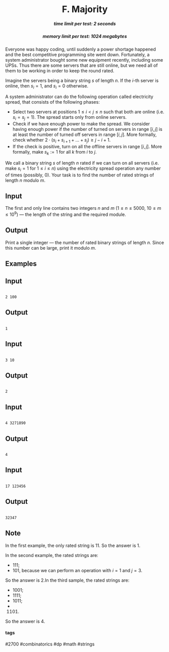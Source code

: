 <h1 style='text-align: center;'> F. Majority</h1>

<h5 style='text-align: center;'>time limit per test: 2 seconds</h5>
<h5 style='text-align: center;'>memory limit per test: 1024 megabytes</h5>

Everyone was happy coding, until suddenly a power shortage happened and the best competitive programming site went down. Fortunately, a system administrator bought some new equipment recently, including some UPSs. Thus there are some servers that are still online, but we need all of them to be working in order to keep the round rated.

Imagine the servers being a binary string $s$ of length $n$. If the $i$-th server is online, then $s_i = 1$, and $s_i = 0$ otherwise.

A system administrator can do the following operation called electricity spread, that consists of the following phases: 

* Select two servers at positions $1 \le i < j \le n$ such that both are online (i.e. $s_i=s_j=1$). The spread starts only from online servers.
* Check if we have enough power to make the spread. We consider having enough power if the number of turned on servers in range $[i, j]$ is at least the number of turned off servers in range $[i, j]$. More formally, check whether $2 \cdot (s_i + s_{i+1} + \ldots + s_j) \ge j - i + 1$.
* If the check is positive, turn on all the offline servers in range $[i, j]$. More formally, make $s_k := 1$ for all $k$ from $i$ to $j$.

We call a binary string $s$ of length $n$ rated if we can turn on all servers (i.e. make $s_i = 1$ for $1 \le i \le n$) using the electricity spread operation any number of times (possibly, $0$). Your task is to find the number of rated strings of length $n$ modulo $m$.

## Input

The first and only line contains two integers $n$ and $m$ ($1 \le n \le 5000$, $10 \le m \le 10^9$) — the length of the string and the required module.

## Output

Print a single integer — the number of rated binary strings of length $n$. Since this number can be large, print it modulo $m$.

## Examples

## Input


```

2 100

```
## Output


```

1
```
## Input


```

3 10

```
## Output


```

2
```
## Input


```

4 3271890

```
## Output


```

4
```
## Input


```

17 123456

```
## Output


```

32347
```
## Note

In the first example, the only rated string is 11. So the answer is $1$.

In the second example, the rated strings are: 

* 111;
* 101, because we can perform an operation with $i = 1$ and $j = 3$.

 So the answer is $2$.In the third sample, the rated strings are: 

* 1001;
* 1111;
* 1011;
* 1101.

 So the answer is $4$.

#### tags 

#2700 #combinatorics #dp #math #strings 
